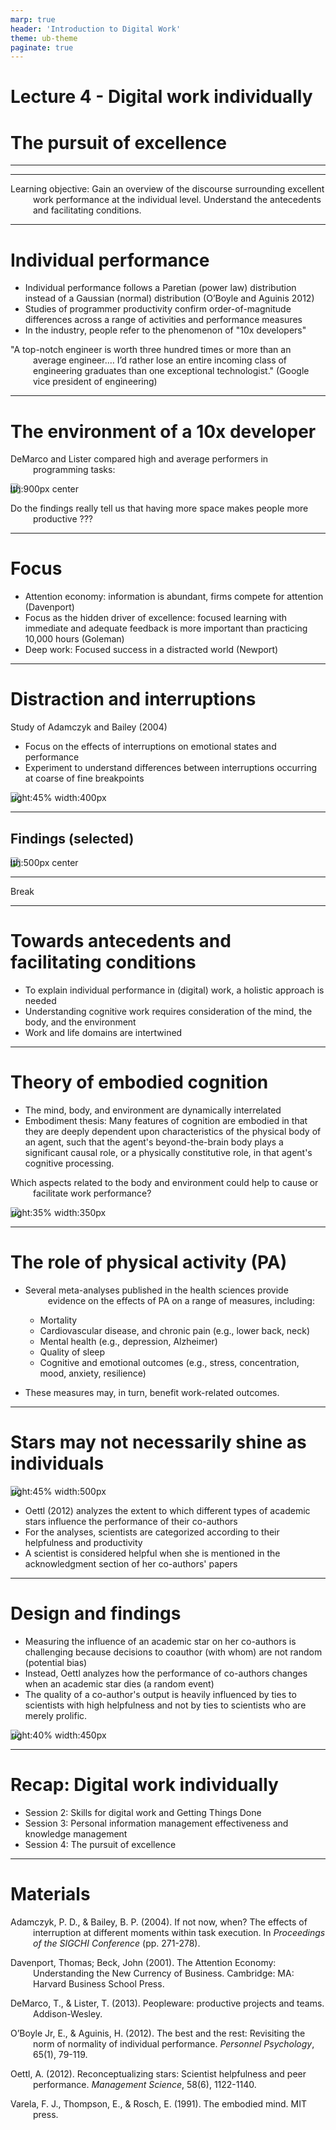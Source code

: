 ```yaml
---
marp: true
header: 'Introduction to Digital Work'
theme: ub-theme
paginate: true
---
```


<!-- _class: lead -->

# Lecture 4 - Digital work individually

# The pursuit of excellence

<!-- Or: The pursuit of excellence -->

---

<!-- _class: overview_part_2 -->

---

Learning objective: Gain an overview of the discourse surrounding excellent work performance at the individual level. Understand the antecedents and facilitating conditions.

---

# Individual performance

- Individual performance follows a Paretian (power law) distribution instead of a Gaussian (normal) distribution (O’Boyle and Aguinis 2012)
- Studies of programmer productivity confirm order-of-magnitude differences across a range of activities and performance measures
- In the industry, people refer to the phenomenon of "10x developers"

"A top-notch engineer is worth three hundred times or more than an average engineer.… I’d rather lose an entire incoming class of engineering graduates than one exceptional technologist." 
(Google vice president of engineering)

<!-- 
"There are order-of-magnitude differences among programmers" has been confirmed by many other studies of professional programmers (Curtis 1981, Mills 1983, DeMarco and Lister 1985, Curtis et al. 1986, Card 1987, Boehm and Papaccio 1988, Valett and McGarry 1989, Boehm et al 2000).

https://cacm.acm.org/blogs/blog-cacm/180512-is-there-a-10x-gap-between-best-and-average-programmers-and-how-did-it-get-there/fulltext
-->

---

# The environment of a 10x developer

DeMarco and Lister compared high and average performers in programming tasks:

![width:900px center](material/DeMarco-Peopleware.png)

Do the findings really tell us that having more space makes people more productive ???

<!-- Just observational data! -->

--- 

# Focus

- Attention economy: information is abundant, firms compete for attention (Davenport)
- Focus as the hidden driver of excellence: focused learning with immediate and adequate feedback is more important than practicing 10,000 hours (Goleman)
- Deep work: Focused success in a distracted world (Newport)

<!-- 
work and private life/technology intertwine (social media, e-mail, advertising,...)
human attention: scarce commodity

Social media firms/platforms:
Data > Attention > Action (monetization)
(personalization)

Goleman:
- feedback (e.g., radiologists have a hard time learning from predictions - AI has much better conditions)
- apprenticeship / working with good people (Roche: academic supervisors)

shallow vs deep work (meetings, ...)
https://www.samuelthomasdavies.com/book-summaries/business/deep-work/


Revisit knowledge management (Luhman: Bsp. aus der Wissenschaft, Prinzipien: in obsidian, Beispiel für individuelle Arbeit mit hohem Output/impact)
TODO : add Flow
-->

---

# Distraction and interruptions

Study of Adamczyk and Bailey (2004)

- Focus on the effects of interruptions on emotional states and performance
- Experiment to understand differences between interruptions occurring at coarse of fine breakpoints

![bg right:45% width:400px](material/AdamczykBailey2004-fig1.png)

<!--
RCT/CONSORT

Leroy: Aufmerksamkeitsverzögerung („attention residue“)

Introduce method: experiment (using a good example)
-->

---

## Findings (selected)

![width:500px center](material/AdamczykBailey2004-fig4.png)

<!-- 

Stress, errors
In some cases: creativity/productivity

https://link.springer.com/article/10.1007/BF00309260
https://dl.acm.org/doi/abs/10.1145/1357054.1357072
-->


---

Break

---

# Towards antecedents and facilitating conditions

- To explain individual performance in (digital) work, a holistic approach is needed
- Understanding cognitive work requires consideration of the mind, the body, and the environment
- Work and life domains are intertwined


<!-- 

A programmer is a machine that turns coffeine into code

- A holistic framework for action/intervention

https://en.wikipedia.org/wiki/Embodied_cognition
-->

---

# Theory of embodied cognition

- The mind, body, and environment are dynamically interrelated
- Embodiment thesis: Many features of cognition are embodied in that they are deeply dependent upon characteristics of the physical body of an agent, such that the agent's beyond-the-brain body plays a significant causal role, or a physically constitutive role, in that agent's cognitive processing.

Which aspects related to the body and environment could help to cause or facilitate work performance?

![bg right:35% width:350px](material/Dynamical_Embodied_Model_of_Cognition.png)

<!-- 
(Varela et al. 1991)

Examples: 
- feeling more confident when you raise your arms (physical -> emotional)
- smiling when you are happy (different areas of the body are active for different emotions)
- scoring better on IQ tests in nicer environments (environment -> )

DeMarco-Peopleware.png

What can be done in practice
- Focused work, blocker/self-commitment devices ("combating distraction/interruptions")
- self-commitment devices/blockers (maybe show an odysseus image)

- Cognition is shaped by sensory and motor systems

- Sustainability (not getting fired, not dying)

https://www.steelcase.com/asia-en/research/articles/topics/wellbeing/a-holistic-view-body-mind-environment/

“Western culture typically views the mind, the body and the environment separately, but science is showing that they are intricately linked, as Eastern cultures have long known.”

our senses impact cognition
 -->
---

# The role of physical activity (PA)

- Several meta-analyses published in the health sciences provide evidence on the effects of PA on a range of measures, including:

    - Mortality
    - Cardiovascular disease, and chronic pain (e.g., lower back, neck)
    - Mental health (e.g., depression, Alzheimer)
    - Quality of sleep
    - Cognitive and emotional outcomes (e.g., stress, concentration, mood, anxiety, resilience)

- These measures may, in turn, benefit work-related outcomes.

<!-- 
- self-tracking
- PA effects
 -->

--- 

# Stars may not necessarily shine as individuals

![bg right:45% width:500px](material/Oettl2012-tab1.png)

- Oettl (2012) analyzes the extent to which different types of academic stars influence the performance of their co-authors
- For the analyses, scientists are categorized according to their helpfulness and productivity
- A scientist is considered helpful when she is mentioned in the acknowledgment section of her co-authors' papers

<!-- 
Story/example: if we find that highly helpful researchers have highly productive coauthors, that does not tell us whether their productivity is caused by the helpfulness or by other factors (endogenous, such as selection)
-->

---

# Design and findings

- Measuring the influence of an academic star on her co-authors is challenging because decisions to coauthor (with whom) are not random (potential bias)
- Instead, Oettl analyzes how the performance of co-authors changes when an academic star dies (a random event)
- The quality of a co-author's output is heavily influenced by ties to scientists with high helpfulness and not by ties to scientists who are merely prolific.

![bg right:40% width:450px](material/Oettl2012-fig1.png)

<!-- 
Innovation and helpfulness (as key impacts of star performers)
- Innovation: meeting people/sharing ideas and recombining them
- Introduce method: natural experiments of startups/coworking spaces and scientists: disentangling causality
-->

---

# Recap: Digital work individually

- Session 2: Skills for digital work and Getting Things Done
- Session 3: Personal information management effectiveness and knowledge management
- Session 4: The pursuit of excellence

---

<!--

## Digital leadership (skills of the individual)

- Use the ICIS paper (Digital literacy for business leaders and managers)
- Cover advantages of (different forms of) networking, mentoring (influencing others without referring to formal hierarchies)

## Exercise and homework

**Exercise**: have students do research on what distinguishes a 10x developer (understanding story telling in the practitioner community)

## Materials

- [ ] TODO

- High variance in digital (knowledge) work performance compared to other forms of work (factor 10)
networking/profile/self-branding (list platforms/facets - linkedIn profile workshop / github)
EU framework: managing identity: ask students to create their CV/regularly update

Star performers in knowledge work
Reconceptualizing stars: Scientist helpfulness and peer performance 
(@MRoche: do you have an interesting suggestion?)
-> show a fotograph (women leaders!)
excellence in knowledge work (10x productive) 
- nice transition to teams (others)...

the Book I have - billion-dollar coach? 

-->

<style scoped>
p {
    padding-left: 36px;
    text-indent: -36px;
}
</style>

# Materials

Adamczyk, P. D., & Bailey, B. P. (2004). If not now, when? The effects of interruption at different moments within task execution. In *Proceedings of the SIGCHI Conference* (pp. 271-278).

Davenport, Thomas; Beck, John (2001). The Attention Economy: Understanding the New Currency of Business. Cambridge: MA: Harvard Business School Press.

DeMarco, T., & Lister, T. (2013). Peopleware: productive projects and teams. Addison-Wesley.

O’Boyle Jr, E., & Aguinis, H. (2012). The best and the rest: Revisiting the norm of normality of individual performance. *Personnel Psychology*, 65(1), 79-119.

Oettl, A. (2012). Reconceptualizing stars: Scientist helpfulness and peer performance. *Management Science*, 58(6), 1122-1140.

Varela, F. J., Thompson, E., & Rosch, E. (1991). The embodied mind. MIT press.